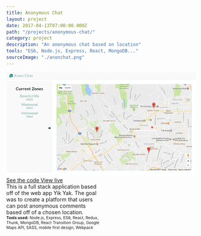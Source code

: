 ```yaml
---
title: Anonymous Chat
layout: project
date: 2017-04-13T07:00:00.000Z
path: "/projects/anonymous-chat/"
category: project
description: "An anonymous chat based on location"
tools: "ES6, Node.js, Express, React, MongoDB..."
sourceImage: "./anonchat.png"
---
```


<div class="projects-container">
  <a target="_blank" href="https://the-anon-chat.herokuapp.com/">
    <img id="project-image" src="./anonchat.png" alt="Anonymous Chat thumbnail">
  </a>
  
  
  <div class="project-info" style="width:50%;">
    <div class="project-links">
      <a class="project-links__link" target="_blank" href="https://github.com/rachelumunoz/anon-chat"> 
        <span class="text"> See the code </span>
        <span class="icon"> <i class="fa fa-code" aria-hidden="true"></i> </span>
      </a>
      <a class="project-links__link" target="_blank" href="https://the-anon-chat.herokuapp.com/">
        <span class="text"> View live </span>
        <span class="icon"> <i class="fa fa-external-link" aria-hidden="true"></i> </span>
      </a>
    </div>  
    <div> This is a full stack application based off of the web app Yik Yak. The goal was to create a platform that users can post anonymous comments based off of a chosen location.
    </div>
    <div style="font-size:75%;">
      <strong>Tools used:</strong>
      Node.js, Express, ES6, React, Redux, Thunk, MongoDB, React Transition Group, Google Maps API, SASS, mobile first design, Webpack
    </div>
  </div>
</div>
